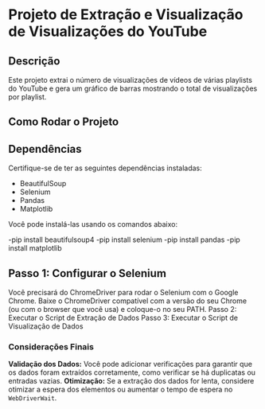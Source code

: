 # Projeto de Extração e Visualização de Visualizações do YouTube 

## Descrição 

Este projeto extrai o número de visualizações de vídeos de várias playlists do YouTube e gera um gráfico de barras mostrando o total de visualizações por playlist. 

## Como Rodar o Projeto

## Dependências 

Certifique-se de ter as seguintes dependências instaladas:

- BeautifulSoup 
- Selenium 
- Pandas 
- Matplotlib
  
Você pode instalá-las usando os comandos abaixo:

-pip install beautifulsoup4
-pip install selenium
-pip install pandas
-pip install matplotlib

## Passo 1: Configurar o Selenium

Você precisará do ChromeDriver para rodar o Selenium com o Google Chrome. Baixe o ChromeDriver compatível com a versão do seu Chrome (ou com o browser que você usa) e coloque-o no seu PATH. 
Passo 2: Executar o Script de Extração de Dados 
Passo 3: Executar o Script de Visualização de Dados 


### Considerações Finais

**Validação dos Dados:** Você pode adicionar verificações para garantir que os dados foram extraídos corretamente, como verificar se há duplicatas ou entradas vazias. 
**Otimização:** Se a extração dos dados for lenta, considere otimizar a espera dos elementos ou aumentar o tempo de espera no `WebDriverWait`.
